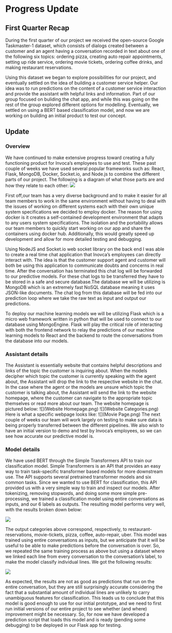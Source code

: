 # Progress Update 

## First Quarter Recap

During the first quarter of our project we received the open-source Google Taskmaster-1 dataset, which consists of dialogs created between a customer and an agent having a conversation recorded in text about one of the following six topics: ordering pizza, creating auto repair appointments, setting up ride service, ordering movie tickets, ordering coffee drinks, and making restaurant reservations.

Using this dataset we began to explore possibilities for our project, and eventually settled on the idea of building a customer service helper.
Our idea was to run predictions on the content of a customer service interaction and provide the assistant with helpful links and information. Part of our group focused on buliding the chat app, and while this was going on the rest of the group explored different options for modelling. Eventually, we settled on using a BERT based classification model, and now we are working on building an initial product to test our concept.

## Update

### Overview

We have continued to make extensive progress toward creating a fully functioning product for Invoca’s employees to use and test. These past couple of weeks we have used several popular frameworks such as: React, Flask, MongoDB, Docker, Socket.io, and Node.js to combine the different parts of our project. The following is a diagram of what those parts are and how they relate to each other:
![](project_diagram.png)

First off,our team has a very diverse background and to make it easier for all team members to work in the same environment without having to deal with the issues of working on different systems each with their own unique system specifications we decided to employ docker. The reason for using docker is it creates a self-contained development environment that adapts to any users system specifications. The isolation and the portability allows our team members to quickly start working on our app and share the containers using docker hub. Additionally, this would greatly speed up development and allow for more detailed testing and debugging. 

Using NodeJS and Socket.io web socket library on the back end I was able to create a real time chat application that Inovca’s employees can directly interact with.  The idea is that the customer support agent and customer will both be using this application to communicate doubts and concerns in real time. After the conversation has terminated this chat log will be forwarded to our predictive models. For these chat logs to be transferred they have to be stored in a safe and secure database.The database we will be utilizing is MongoDB which is an extremely fast NoSQL database meaning it uses JSON-like documents. The chat log from this database will be fed into our prediction loop where we take the raw text as input and output our predictions.

To deploy our machine learning models we will be utilizing Flask which is a micro web framework written in python that will be used to connect to our database using MongoEngine. Flask will play the critical role of interacting with both the frontend network to relay the predictions of our machine learning models to React and the backend to route the conversations from the database into our models.

### Assistant details
The Assistant is essentially website that contains helpful descriptions and links of the topic the customer is inquiring about. When the models decipher which topic the customer is currently speaking with the agent about, the Assistant will drop the link to the respective website in the chat. In the case where the agent or the models are unsure which topic the customer is talking about, the Assistant will send the link to the website homepage, where the customer can navigate to the appropriate topic themselves or read more about our team.
The website homepage is pictured below:
![](Website Homepage.png)
![](Website Categories.png)
Here is what a specific webpage looks like:
![](Movie Page.png)
The next couple of weeks our team will work largely on testing to make sure data is being properly transferred between the different pipelines. We also wish to have an initial version to demo and test by Invoca’s employees, so we can see how accurate our predictive model is. 

### Model details

We have used BERT through the Simple Transformers API to train our classification model. Simple Transformers is an API that provides an easy way to train task-specific transformer based models for more downstream use. The API supports several pretrained transformer models and six common tasks. Since we wanted to use BERT for classification, this API provided us with a very simple way to train and inspect our models.
After tokenizing, removing stopwords, and doing some more simple pre-processing, we trained a classification model using entire conversations as inputs, and our 6 labels as outputs. The resulting model performs very well, with the results broken down below:

![](results_full.png)

The output categories above correspond, respectively, to restaurant-reservations, movie-tickets, pizza, coffee, auto-repair, uber. This model was trained using entire conversations as inputs, but we anticipate that it will be useful to be able to make predictions before the conversation is over. So, we repeated the same training process as above but using a dataset where we linked each line from every conversation to the conversation’s label, to make the model classify individual lines. We got the following results:

![](results_line.png)

As expected, the results are not as good as predictions that run on the entire conversation, but they are still surprisingly accurate considering the fact that a substantial amount of individual lines are unlikely to carry unambiguous features for classification. This leads us to conclude that this model is good enough to use for our initial prototype, and we need to first run initial versions of our entire project to see whether (and where) improvement might be necessary. So, for now we have developed a prediction script that loads this model and is ready (pending some debugging) to be deployed in our Flask app for testing.
